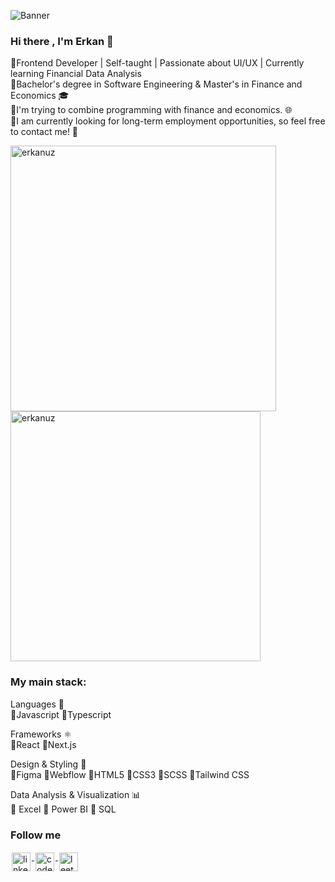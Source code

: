![Banner](https://github.com/user-attachments/assets/11cbb7a4-3aa0-4028-b374-c8bb05df350b)

### Hi there , I'm Erkan 👋 </h1>

🔹Frontend Developer | Self-taught | Passionate about UI/UX | Currently learning Financial Data Analysis </br>
🔹Bachelor's degree in Software Engineering & Master's in Finance and Economics 🎓 </br>
🔹I'm trying to combine programming with finance and economics. 🌐 </br>
🔹I am currently looking for long-term employment opportunities, so feel free to contact me! 💼

<div>
  <img width="425" src="https://streak-stats.demolab.com?user=erkanuz&theme=tokyonight-duo&hide_current_streak=true)](https://git.io/streak-stats" alt="erkanuz"/>
  <img width="400" src="https://github-readme-stats.vercel.app/api?username=erkanuz&show_icons=true&count_private=true&theme=transparent&include_all_commits=true" alt="erkanuz"/>
</div>

### My main stack:
Languages 🧠 
<br/>
🔹Javascript
🔹Typescript

Frameworks ⚛️ 
<br/>
🔹React
🔹Next.js

Design & Styling 🎨 
<br/>
🔹Figma
🔹Webflow
🔹HTML5
🔹CSS3
🔹SCSS
🔹Tailwind CSS

Data Analysis & Visualization 📊 
<br/>
🔹 Excel
🔹 Power BI
🔹 SQL

### Follow me
<a href="https://www.linkedin.com/in/erkan-uz-lil/">
<img width="30px" src="https://img.icons8.com/?size=100&id=xuvGCOXi8Wyg&format=png&color=000000" alt="linkedin" style="vertical-align:top; margin:2px"/>
</a>
<a href="https://www.codewars.com/users/%20Qixing">
<img width="30px" src="https://img.icons8.com/?size=100&id=Jq3kxPQV5K0C&format=png&color=000000" alt="codewars" style="vertical-align:top; margin:2px"/>
<a/>
<a href="https://leetcode.com/u/_erkan/">
<img width="30px" src="https://img.icons8.com/?size=100&id=9L16NypUzu38&format=png&color=000000" alt="leetcode" style="vertical-align:top; margin:2px"/>
<a/>

